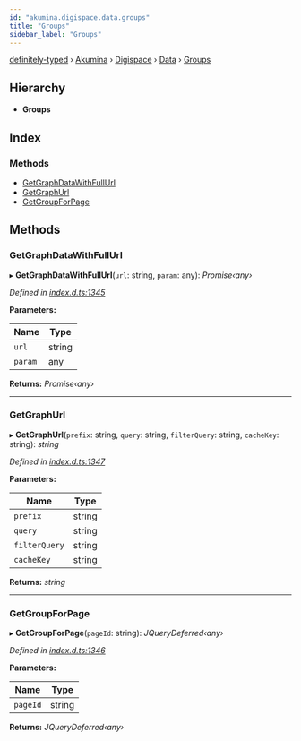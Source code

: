 ```yaml
---
id: "akumina.digispace.data.groups"
title: "Groups"
sidebar_label: "Groups"
---
```


[definitely-typed](../index.md) › [Akumina](../modules/akumina.md) › [Digispace](../modules/akumina.digispace.md) › [Data](../modules/akumina.digispace.data.md) › [Groups](akumina.digispace.data.groups.md)

## Hierarchy

* **Groups**

## Index

### Methods

* [GetGraphDataWithFullUrl](akumina.digispace.data.groups.md#getgraphdatawithfullurl)
* [GetGraphUrl](akumina.digispace.data.groups.md#getgraphurl)
* [GetGroupForPage](akumina.digispace.data.groups.md#getgroupforpage)

## Methods

###  GetGraphDataWithFullUrl

▸ **GetGraphDataWithFullUrl**(`url`: string, `param`: any): *Promise‹any›*

*Defined in [index.d.ts:1345](https://github.com/DefinitelyTyped/DefinitelyTyped/blob/0b97a539e8/types/akumina-core/index.d.ts#L1345)*

**Parameters:**

Name | Type |
------ | ------ |
`url` | string |
`param` | any |

**Returns:** *Promise‹any›*

___

###  GetGraphUrl

▸ **GetGraphUrl**(`prefix`: string, `query`: string, `filterQuery`: string, `cacheKey`: string): *string*

*Defined in [index.d.ts:1347](https://github.com/DefinitelyTyped/DefinitelyTyped/blob/0b97a539e8/types/akumina-core/index.d.ts#L1347)*

**Parameters:**

Name | Type |
------ | ------ |
`prefix` | string |
`query` | string |
`filterQuery` | string |
`cacheKey` | string |

**Returns:** *string*

___

###  GetGroupForPage

▸ **GetGroupForPage**(`pageId`: string): *JQueryDeferred‹any›*

*Defined in [index.d.ts:1346](https://github.com/DefinitelyTyped/DefinitelyTyped/blob/0b97a539e8/types/akumina-core/index.d.ts#L1346)*

**Parameters:**

Name | Type |
------ | ------ |
`pageId` | string |

**Returns:** *JQueryDeferred‹any›*
